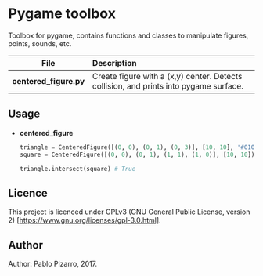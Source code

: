# Pygame toolbox
Toolbox for pygame, contains functions and classes to manipulate figures, points, sounds, etc.

| File | Description |
| :-: | :-- |
| **centered_figure.py** | Create figure with a (x,y) center. Detects collision, and prints into pygame surface. |

## Usage

- **centered_figure**

    ```python
    triangle = CenteredFigure([(0, 0), (0, 1), (0, 3)], [10, 10], '#010340')
    square = CenteredFigure([(0, 0), (0, 1), (1, 1), (1, 0)], [10, 10])
    
    triangle.intersect(square) # True
    ```

## Licence
This project is licenced under GPLv3 (GNU General Public License, version 2) [https://www.gnu.org/licenses/gpl-3.0.html].

## Author
Author: Pablo Pizarro, 2017.<br>

